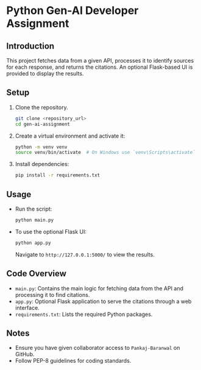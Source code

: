 # Python Gen-AI Developer Assignment

## Introduction
This project fetches data from a given API, processes it to identify sources for each response, and returns the citations. An optional Flask-based UI is provided to display the results.

## Setup
1. Clone the repository.
    ```sh
    git clone <repository_url>
    cd gen-ai-assignment
    ```
2. Create a virtual environment and activate it:
    ```sh
    python -m venv venv
    source venv/bin/activate  # On Windows use `venv\Scripts\activate`
    ```
3. Install dependencies:
    ```sh
    pip install -r requirements.txt
    ```

## Usage
- Run the script:
    ```sh
    python main.py
    ```
- To use the optional Flask UI:
    ```sh
    python app.py
    ```
    Navigate to `http://127.0.0.1:5000/` to view the results.

## Code Overview
- `main.py`: Contains the main logic for fetching data from the API and processing it to find citations.
- `app.py`: Optional Flask application to serve the citations through a web interface.
- `requirements.txt`: Lists the required Python packages.

## Notes
- Ensure you have given collaborator access to `Pankaj-Baranwal` on GitHub.
- Follow PEP-8 guidelines for coding standards.
